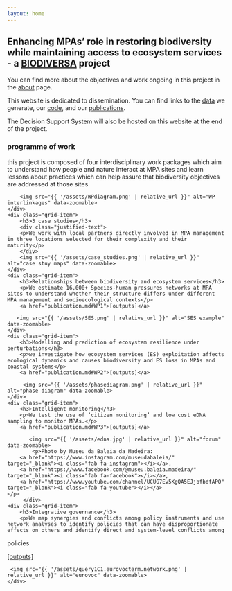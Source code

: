 ```yaml
---
layout: home
---
```


<h2> Enhancing MPAs’ role in restoring biodiversity while maintaining access to ecosystem services - a <a href="https://www.biodiversa.eu/2022/10/25/mpa4sustainability/" target="_blank">BIODIVERSA</a> project </h2>

<p> You can find more about the objectives and work ongoing in this project in the <a href="about.md">about</a> page.</p>
<p> This website is dedicated to dissemination. You can find links to the <a href="data.md">data</a> we generate, our <a href="https://github.com/dlusseau/mpa4sustainability">code</a>, and our <a href="publication.md">publications</a>. </p>
<p> The Decision Support System will also be hosted on this website at the end of the project. </p>

<div class="grid-container">
    <div class="grid-item">
        <h3>programme of work</h3>
           <div class="justified-text">
            <p>this project is composed of four interdisciplinary work packages which aim to understand how people and nature interact at MPA sites and learn lessons about practices which can help assure that biodiversity objectives are addressed at those sites</p>
           </div>
        
        <img src="{{ '/assets/WPdiagram.png' | relative_url }}" alt="WP interlinkages" data-zoomable>
    </div>
    <div class="grid-item">
        <h3>3 case studies</h3>
        <div class="justified-text">
        <p>We work with local partners directly involved in MPA management in three locations selected for their complexity and their maturity</p>
        </div>
        <img src="{{ '/assets/case_studies.png' | relative_url }}" alt="case stuy maps" data-zoomable>
    </div>
    <div class="grid-item">
        <h3>Relationships between biodiversity and ecosystem services</h3>
        <p>We estimate 16,000+ Species-human pressures networks at MPA sites to understand whether their structure differs under different MPA management and socioecological contexts</p>
        <a href="publication.md#WP1">[outputs]</a>
        
       <img src="{{ '/assets/SES.png' | relative_url }}" alt="SES example" data-zoomable>
    </div>
    <div class="grid-item">
        <h3>Modelling and prediction of ecosystem resilience under perturbations</h3>
        <p>we investigate how ecosystem services (ES) exploitation affects ecological dynamics and causes biodiversity and ES loss in MPAs and coastal systems</p>
        <a href="publication.md#WP2">[outputs]</a>
        
         <img src="{{ '/assets/phasediagram.png' | relative_url }}" alt="phase diagram" data-zoomable>
    </div>
    <div class="grid-item">
        <h3>Intelligent monitoring</h3>
        <p>We test the use of ‘citizen monitoring’ and low cost eDNA sampling to monitor MPAs.</p>
        <a href="publication.md#WP3">[outputs]</a>
        
           <img src="{{ '/assets/edna.jpg' | relative_url }}" alt="forum" data-zoomable>
            <p>Photo by Museu da Baleia da Madeira: 
        <a href="https://www.instagram.com/museudabaleia/" target="_blank"><i class="fab fa-instagram"></i></a>, 
        <a href="https://www.facebook.com/@museu.baleia.madeira/" target="_blank"><i class="fab fa-facebook"></i></a>, 
        <a href="https://www.youtube.com/channel/UCUG7Ev5KgQA5EJjbfbdfAPQ" target="_blank"><i class="fab fa-youtube"></i></a>
    </p>
         </div>
    <div class="grid-item">
        <h3>Integrative governance</h3>
        <p>We map synergies and conflicts among policy instruments and use network analyses to identify policies that can have disproportionate effects on others and identify direct and system-level conflicts among    
 policies</p>
 <a href="publication.md#WP4">[outputs]</a>
 
     <img src="{{ '/assets/query1C1.eurovocterm.network.png' | relative_url }}" alt="eurovoc" data-zoomable>
    </div>
</div>

<script src="https://unpkg.com/medium-zoom/dist/medium-zoom.min.js"></script>
<script>
  mediumZoom('[data-zoomable]');
</script>
